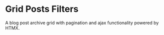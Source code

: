 # Grid Posts Filters

A blog post archive grid with pagination and ajax functionality powered by HTMX.
